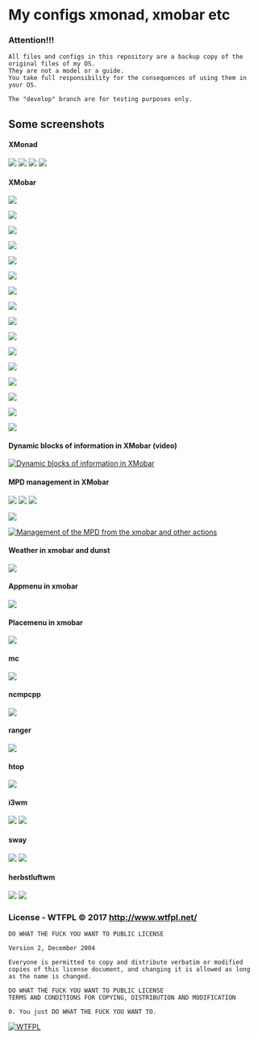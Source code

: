 # My configs xmonad, xmobar etc

### Attention!!!

```
All files and configs in this repository are a backup copy of the original files of my OS.
They are not a model or a guide.
You take full responsibility for the consequences of using them in your OS.

The "develop" branch are for testing purposes only.
```

## Some screenshots 

#### XMonad

![](/screenshots/xmonad-1.png?raw=true)
![](/screenshots/xmonad-2.png?raw=true)
![](/screenshots/xmonad-3.png?raw=true)
![](/screenshots/xmonad-4.png?raw=true)

#### XMobar

![](/screenshots/xmobar-1.png?raw=true)

![](/screenshots/xmobar-2.png?raw=true)

![](/screenshots/xmobar-3.png?raw=true)

![](/screenshots/xmobar-4.png?raw=true)

![](/screenshots/xmobar-5.png?raw=true)

![](/screenshots/xmobar-6.png?raw=true)

![](/screenshots/xmobar-7.png?raw=true)

![](/screenshots/xmobar-8.png?raw=true)

![](/screenshots/xmobar-9.png?raw=true)

![](/screenshots/xmobar-10.png?raw=true)

![](/screenshots/xmobar-11.png?raw=true)

![](/screenshots/xmobar-12.png?raw=true)

![](/screenshots/xmobar-13.png?raw=true)

![](/screenshots/xmobar-14.png?raw=true)

![](/screenshots/xmobar-15.png?raw=true)

![](/screenshots/xmobar-16.png?raw=true)


#### Dynamic blocks of information in XMobar (video)

[![Dynamic blocks of information in XMobar](/screenshots/My_XMobar.png?raw=true)](https://youtu.be/DihWJ4tGXG8 "Dynamic blocks of information in XMobar")

#### MPD management in XMobar

![](/screenshots/mpd-1.png?raw=true)  ![](/screenshots/mpd-2.png?raw=true)  ![](/screenshots/mpd-3.png?raw=true)

![](/screenshots/mpd-4.png?raw=true)

[![Management of the MPD from the xmobar and other actions](/screenshots/mpd-5.png?raw=true)](https://youtu.be/EP2uaAIy07E "Management of the MPD from the xmobar and other actions")

#### Weather in xmobar and dunst

![](/screenshots/weather_in_xmobar_and_dunst.png?raw=true)

#### Appmenu in xmobar

![](/screenshots/appmenu.png?raw=true)

#### Placemenu in xmobar

![](/screenshots/placemenu.png?raw=true)

#### mc

![](/screenshots/mc.png?raw=true)

#### ncmpcpp

![](/screenshots/ncmpcpp.png?raw=true)

#### ranger

![](/screenshots/ranger.png?raw=true)

#### htop

![](/screenshots/htop.png?raw=true)

#### i3wm

![](/screenshots/i3wm-1.png?raw=true)
![](/screenshots/i3wm-2.png?raw=true)

#### sway

![](/screenshots/sway1.png?raw=true)
![](/screenshots/sway2.png?raw=true)

#### herbstluftwm

![](/screenshots/herbstluftwm-1.png?raw=true)
![](/screenshots/herbstluftwm-3.png?raw=true)


### License - WTFPL © 2017  http://www.wtfpl.net/ 

```
DO WHAT THE FUCK YOU WANT TO PUBLIC LICENSE 

Version 2, December 2004

Everyone is permitted to copy and distribute verbatim or modified
copies of this license document, and changing it is allowed as long
as the name is changed.

DO WHAT THE FUCK YOU WANT TO PUBLIC LICENSE
TERMS AND CONDITIONS FOR COPYING, DISTRIBUTION AND MODIFICATION

0. You just DO WHAT THE FUCK YOU WANT TO.

```
[![WTFPL](/screenshots/wtfpl-badge-1.png?raw=true)](http://www.wtfpl.net "WTFPL")
